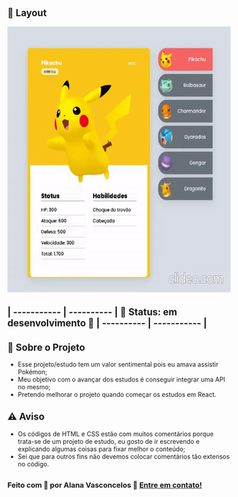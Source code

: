## 🎨 Layout

<p align="center">
 <img width="600" height="600" src="/assets/img/gif-pokedex.gif" />
</p>

## | ----------- | ---------- | 🚧 Status: em desenvolvimento 🚧 | ---------- | ----------- |


## 🚀 Sobre o Projeto

- Esse projeto/estudo tem um valor sentimental pois eu amava assistir Pokémon;
- Meu objetivo com o avançar dos estudos é conseguir integrar uma API no mesmo;
- Pretendo melhorar o projeto quando começar os estudos em React.

## ⚠ Aviso
 
 - Os códigos de HTML e CSS estão com muitos comentários porque trata-se de um projeto de estudo, eu gosto de ir escrevendo e explicando algumas coisas para fixar melhor o conteúdo;
 - Sei que para outros fins não devemos colocar comentários tão extensos no código.

##

### Feito com 💛 por Alana Vasconcelos 👋 [Entre em contato!](https://www.linkedin.com/in/alanavasconcelos)
